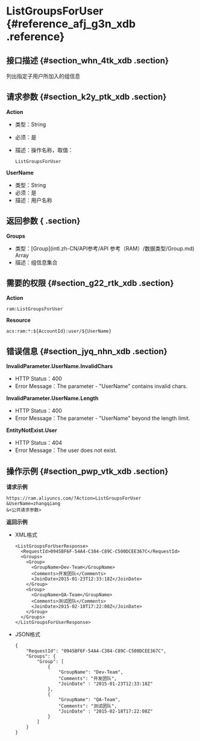 # ListGroupsForUser {#reference_afj_g3n_xdb .reference}

## 接口描述 {#section_whn_4tk_xdb .section}

列出指定子用户所加入的组信息

## 请求参数 {#section_k2y_ptk_xdb .section}

**Action**

-   类型：String
-   必须：是
-   描述：操作名称，取值：

    ```
    ListGroupsForUser
    ```


**UserName**

-   类型：String
-   必须：是
-   描述：用户名称

## 返回参数 { .section}

**Groups**

-   类型：[Group](intl.zh-CN/API参考/API 参考（RAM）/数据类型/Group.md) Array
-   描述：组信息集合

## 需要的权限 {#section_g22_rtk_xdb .section}

**Action**

```
ram:ListGroupsForUser
```

**Resource**

```
acs:ram:*:${AccountId}:user/${UserName}
```

## 错误信息 {#section_jyq_nhn_xdb .section}

**InvalidParameter.UserName.InvalidChars**

-   HTTP Status：400
-   Error Message：The parameter - "UserName" contains invalid chars.

**InvalidParameter.UserName.Length**

-   HTTP Status：400
-   Error Message：The parameter - "UserName" beyond the length limit.

**EntityNotExist.User**

-   HTTP Status：404
-   Error Message：The user does not exist.

## 操作示例 {#section_pwp_vtk_xdb .section}

**请求示例**

```
https://ram.aliyuncs.com/?Action=ListGroupsForUser
&UserName=zhangqiang
&<公共请求参数>
```

**返回示例**

-   XML格式

    ```
    <ListGroupsForUserResponse>
      <RequestId>0945BF6F-54A4-C384-C89C-C500DCEE367C</RequestId>
      <Groups>
        <Group>
          <GroupName>Dev-Team</GroupName>
          <Comments>开发团队</Comments>
          <JoinDate>2015-01-23T12:33:18Z</JoinDate>
        </Group>
        <Group>
          <GroupName>QA-Team</GroupName>
          <Comments>测试团队</Comments>
          <JoinDate>2015-02-18T17:22:08Z</JoinDate>
        </Group>
      </Groups>
    </ListGroupsForUserResponse>
    ```

-   JSON格式

    ```
    {
        "RequestId": "0945BF6F-54A4-C384-C89C-C500DCEE367C",
        "Groups": {
            "Group": [
                {
                    "GroupName": "Dev-Team",
                    "Comments": "开发团队",
                    "JoinDate" : "2015-01-23T12:33:18Z"
                },
                {
                    "GroupName": "QA-Team",
                    "Comments": "测试团队",
                    "JoinDate" : "2015-02-18T17:22:08Z"
                }
            ]
        }
    }
    ```


